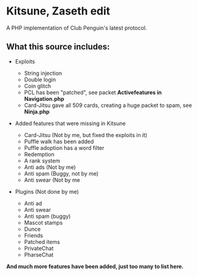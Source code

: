 # Kitsune, Zaseth edit
A PHP implementation of Club Penguin's latest protocol.

## What this source includes:
* Exploits
  * String injection
  * Double login
  * Coin glitch
  * PCL has been "patched", see packet **Activefeatures in Navigation.php**
  * Card-Jitsu gave all 509 cards, creating a huge packet to spam, see **Ninja.php**
  
* Added features that were missing in Kitsune
  * Card-Jitsu (Not by me, but fixed the exploits in it)
  * Puffle walk has been added
  * Puffle adoption has a word filter
  * Redemption
  * A rank system
  * Anti ads (Not by me)
  * Anti spam (Buggy, not by me)
  * Anti swear (Not by me
  
* Plugins (Not done by me)
  * Anti ad
  * Anti swear
  * Anti spam (buggy)
  * Mascot stamps
  * Dunce
  * Friends
  * Patched items
  * PrivateChat
  * PharseChat
  
**And much more features have been added, just too many to list here.**
